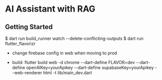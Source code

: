 # AI Assistant with RAG



## Getting Started

$ dart run build_runner watch --delete-conflicting-outputs
$ dart run flutter_flavorizr

- change firebase config in web when moving to prod

- build: 
flutter build web -d chrome --dart-define FLAVOR=dev --dart-define openAIKey=yourApikey --dart-define supabaseKey=yourApikey --web-renderer html -t lib/main_dev.dart

